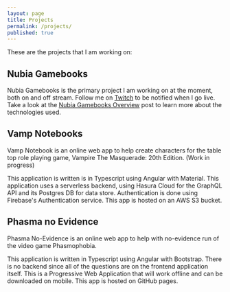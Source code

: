 ```yaml
---
layout: page
title: Projects
permalink: /projects/
published: true
---
```


These are the projects that I am working on:

## Nubia Gamebooks

Nubia Gamebooks is the primary project I am working on at the moment, both on and off stream. Follow me on [Twitch](https://www.twitch.tv/codingtimewithnick) to be notified when I go live. Take a look at the [Nubia Gamebooks Overview](https://nick-freitas.github.io/nubia-overview/) post to learn more about the technologies used.

## Vamp Notebooks

Vamp Notebook is an online web app to help create characters for the table top role playing game, Vampire The Masquerade: 20th Edition. (Work in progress)

This application is written is in Typescript using Angular with Material. This application uses a serverless backend, using Hasura Cloud for the GraphQL API and its Postgres DB for data store. Authentication is done using Firebase's Authentication service. This app is hosted on an AWS S3 bucket.

## Phasma no Evidence

Phasma No-Evidence is an online web app to help with no-evidence run of the video game Phasmophobia.

This application is written in Typescript using Angular with Bootstrap. There is no backend since all of the questions are on the frontend application itself. This is a Progressive Web Application that will work offline and can be downloaded on mobile. This app is hosted on GitHub pages.
